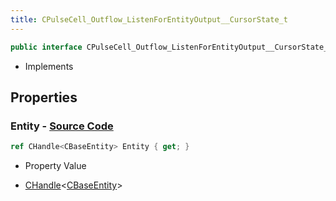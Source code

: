 ```yaml
---
title: CPulseCell_Outflow_ListenForEntityOutput__CursorState_t
---
```


```csharp
public interface CPulseCell_Outflow_ListenForEntityOutput__CursorState_t : ISchemaClass<CPulseCell_Outflow_ListenForEntityOutput__CursorState_t>, ISchemaField, ISchemaClass, INativeHandle
```

- Implements

## Properties

### **Entity** - [Source Code](https://github.com/swiftly-solution/swiftlys2/blob/main/managed/src/SwiftlyS2.Generated/Schemas/Interfaces/CPulseCell_Outflow_ListenForEntityOutput__CursorState_t.cs#L16)

```csharp
ref CHandle<CBaseEntity> Entity { get; }
```

- Property Value

- [CHandle](/docs/api/shared/natives/chandle-1)<[CBaseEntity](/docs/api/shared/schemadefinitions/cbaseentity)>


